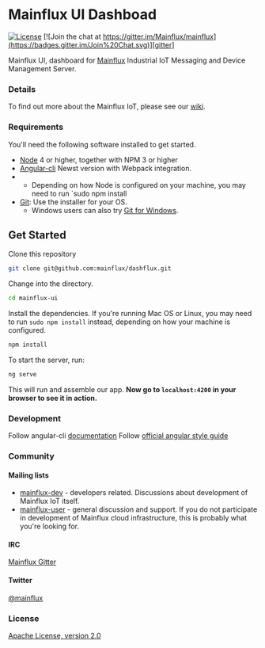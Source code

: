 # Mainflux UI Dashboad

[![License](https://img.shields.io/badge/license-Apache%20v2.0-blue.svg)](LICENSE)
[![Join the chat at https://gitter.im/Mainflux/mainflux](https://badges.gitter.im/Join%20Chat.svg)][gitter]

Mainflux UI, dashboard for [Mainflux](https://github.com/mainflux/mainflux) Industrial IoT Messaging and Device Management Server.

### Details
To find out more about the Mainflux IoT, please see our [wiki][wiki].

### Requirements
You'll need the following software installed to get started.
- [Node](https://nodejs.org/en/) 4  or higher, together with NPM 3 or higher
- [Angular-cli](https://github.com/angular/angular-cli) Newst version with Webpack integration.
- - Depending on how Node is configured on your machine, you may need to run `sudo npm install
- [Git](http://git-scm.com/downloads): Use the installer for your OS.
    - Windows users can also try [Git for Windows](http://git-for-windows.github.io/).

## Get Started

Clone this repository

```bash
git clone git@github.com:mainflux/dashflux.git
```

Change into the directory.

```bash
cd mainflux-ui
```

Install the dependencies. If you're running Mac OS or Linux, you may need to run `sudo npm install` instead, depending on how your machine is configured.

```bash
npm install
```

To start the server, run:

```bash
ng serve
```
This will run and assemble our  app.
 **Now go to `localhost:4200` in your browser to see it in action.**

### Development
Follow angular-cli [documentation](https://github.com/angular/angular-cli)
Follow [official angular style guide](https://angular.io/styleguide)

### Community
#### Mailing lists
- [mainflux-dev][google-dev] - developers related. Discussions about development of Mainflux IoT itself.
- [mainflux-user][google-user] - general discussion and support. If you do not participate in development
    of Mainflux cloud infrastructure, this is probably what you're looking for.

#### IRC
[Mainflux Gitter][gitter]

#### Twitter
[@mainflux][twitter]

### License
[Apache License, version 2.0](LICENSE)

[wiki]: https://github.com/Mainflux/mainflux/wiki
[google-dev]: https://groups.google.com/forum/#!forum/mainflux-dev
[google-user]: https://groups.google.com/forum/#!forum/mainflux-user
[twitter]: https://twitter.com/mainflux
[gitter]: https://gitter.im/Mainflux/mainflux?utm_source=badge&utm_medium=badge&utm_campaign=pr-badge&utm_content=badge
